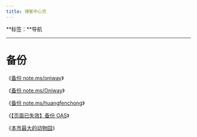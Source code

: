 ```yaml
---
title: 博客中心页
---
```


**标签：**导航

---

# 备份

《[备份 note.ms/oniway](./note.ms-oniway)》

《[备份 note.ms/Oniway](./note.ms-_Oniway)》

《[备份 note.ms/huangfenchong](./note.ms-huangfenchong)》

《[【页面已失效】备份 OAS](./oimao-answers)》

《[本市最大的动物园](./the-biggest-zoo-in-the-city)》
